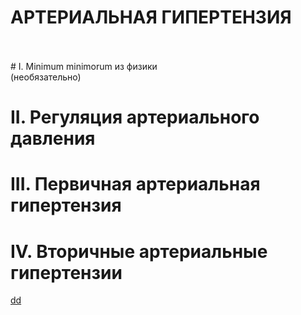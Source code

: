 # АРТЕРИАЛЬНАЯ ГИПЕРТЕНЗИЯ
<br/>
<br/>
# I. Minimum minimorum из физики<br/>(необязательно)

# II. Регуляция артериального давления

# III. Первичная артериальная гипертензия

# IV. Вторичные артериальные гипертензии





[dd](README.md)
